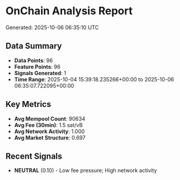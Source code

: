 # OnChain Analysis Report
Generated: 2025-10-06 06:35:10 UTC

## Data Summary
- **Data Points**: 96
- **Feature Points**: 96
- **Signals Generated**: 1
- **Time Range**: 2025-10-04 15:39:18.235266+00:00 to 2025-10-06 06:35:07.722095+00:00

## Key Metrics
- **Avg Mempool Count**: 90634
- **Avg Fee (30min)**: 1.5 sat/vB
- **Avg Network Activity**: 1.000
- **Avg Market Structure**: 0.697

## Recent Signals
- **NEUTRAL** (0.10) - Low fee pressure; High network activity
